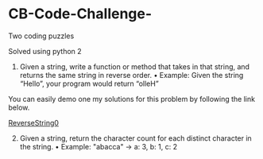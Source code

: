 # CB-Code-Challenge-

Two coding puzzles 

Solved using python 2

1. Given a string, write a function or method that takes in that string, and returns the same string in reverse order.
• Example: Given the string “Hello”, your program would return “olleH”

You can easily demo one my solutions for this problem by following the link below.

[ReverseString0](http://www.codeskulptor.org/#user41_lGjiut4GPyKmfxa.py)

2. Given a string, return the character count for each distinct character in the string.
• Example: "abacca" -> a: 3, b: 1, c: 2


